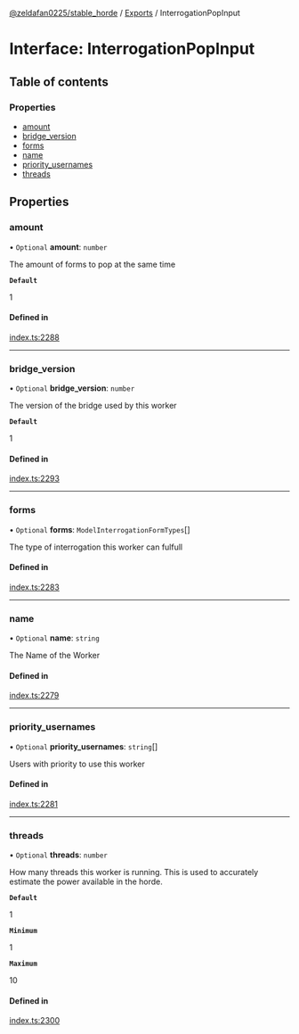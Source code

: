 [@zeldafan0225/stable_horde](../modules.md) / [Exports](../modules.md) / InterrogationPopInput

# Interface: InterrogationPopInput

## Table of contents

### Properties

- [amount](InterrogationPopInput.md#amount)
- [bridge\_version](InterrogationPopInput.md#bridge_version)
- [forms](InterrogationPopInput.md#forms)
- [name](InterrogationPopInput.md#name)
- [priority\_usernames](InterrogationPopInput.md#priority_usernames)
- [threads](InterrogationPopInput.md#threads)

## Properties

### amount

• `Optional` **amount**: `number`

The amount of forms to pop at the same time

**`Default`**

1

#### Defined in

[index.ts:2288](https://github.com/ZeldaFan0225/stable_horde/blob/bf3b9d2/index.ts#L2288)

___

### bridge\_version

• `Optional` **bridge\_version**: `number`

The version of the bridge used by this worker

**`Default`**

1

#### Defined in

[index.ts:2293](https://github.com/ZeldaFan0225/stable_horde/blob/bf3b9d2/index.ts#L2293)

___

### forms

• `Optional` **forms**: `ModelInterrogationFormTypes`[]

The type of interrogation this worker can fulfull

#### Defined in

[index.ts:2283](https://github.com/ZeldaFan0225/stable_horde/blob/bf3b9d2/index.ts#L2283)

___

### name

• `Optional` **name**: `string`

The Name of the Worker

#### Defined in

[index.ts:2279](https://github.com/ZeldaFan0225/stable_horde/blob/bf3b9d2/index.ts#L2279)

___

### priority\_usernames

• `Optional` **priority\_usernames**: `string`[]

Users with priority to use this worker

#### Defined in

[index.ts:2281](https://github.com/ZeldaFan0225/stable_horde/blob/bf3b9d2/index.ts#L2281)

___

### threads

• `Optional` **threads**: `number`

How many threads this worker is running. This is used to accurately estimate the power available in the horde.

**`Default`**

1

**`Minimum`**

1

**`Maximum`**

10

#### Defined in

[index.ts:2300](https://github.com/ZeldaFan0225/stable_horde/blob/bf3b9d2/index.ts#L2300)
